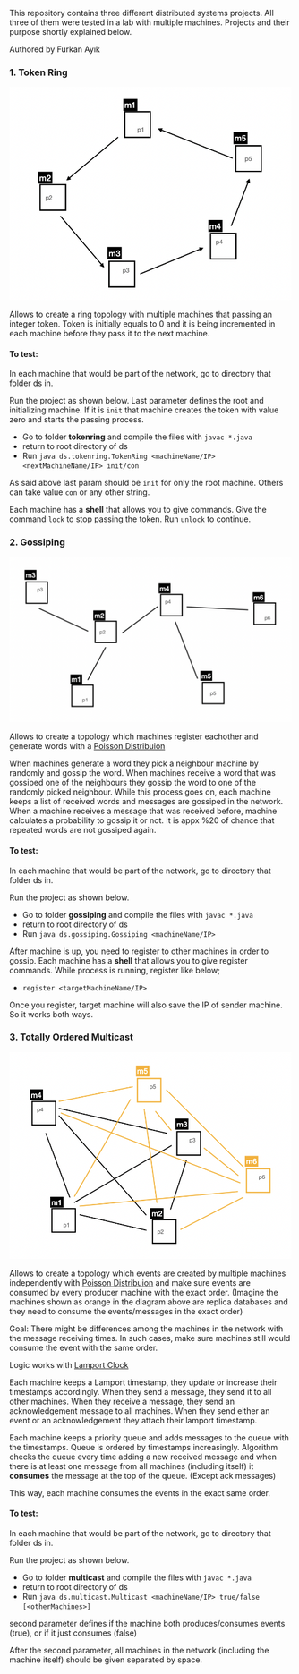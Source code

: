 This repository contains three different distributed systems projects.
All three of them were tested in a lab with multiple machines.
Projects and their purpose shortly explained below.

Authored by Furkan Ayık

### 1. Token Ring

![tokenring](./readmeImg/tokenring.png)

Allows to create a ring topology with multiple machines that passing an
integer token. Token is initially equals to 0 and it is being incremented in each 
machine before they pass it to the next machine.

#### To test:

In each machine that would be part of the network, go to directory that folder ds in. 

Run the project as shown below. Last parameter defines the root and initializing machine.
If it is `init` that machine creates the token with value zero and starts the passing process.

- Go to folder **tokenring** and compile the files with `javac *.java`
- return to root directory of ds
- Run `java ds.tokenring.TokenRing <machineName/IP> <nextMachineName/IP> init/con`

As said above last param should be `init` for only the root machine. Others can take value `con`
or any other string.

Each machine has a **shell** that allows you to give commands. Give the command 
`lock` to stop passing the token. Run `unlock` to continue.

### 2. Gossiping

![tokenring](./readmeImg/gossiping.png)

Allows to create a topology which machines register eachother and generate words with a 
[Poisson Distribuion](https://en.wikipedia.org/wiki/Poisson_distribution)

When machines generate a word they pick a neighbour machine by randomly and gossip the word.
When machines receive a word that was gossiped one of the neighbours they gossip the word to
one of the randomly picked neighbour. While this process goes on, each machine keeps a list of 
received words and messages are gossiped in the network. When a machine receives a message that
was received before, machine calculates a probability to gossip it or not. It is appx %20 of chance
that repeated words are not gossiped again.

#### To test:

In each machine that would be part of the network, go to directory that folder ds in.

Run the project as shown below.

- Go to folder **gossiping** and compile the files with `javac *.java`
- return to root directory of ds
- Run `java ds.gossiping.Gossiping <machineName/IP>`

After machine is up, you need to register to other machines in order to gossip.
Each machine has a **shell** that allows you to give register commands. While process is running,
register like below;

- `register <targetMachineName/IP>`

Once you register, target machine will also save the IP of sender machine. So it works both ways.


### 3. Totally Ordered Multicast

![tokenring](./readmeImg/totallyOrderedMulticast.png)


Allows to create a topology which events are created by multiple machines independently with
[Poisson Distribuion](https://en.wikipedia.org/wiki/Poisson_distribution) and make sure events are
consumed by every producer machine with the exact order. (Imagine the machines shown as orange in the diagram
above are replica databases and they need to consume the events/messages in the exact order)

Goal: There might be differences among the machines in the network with the message receiving times.
In such cases, make sure machines still would consume the event with the same order.

Logic works with [Lamport Clock](https://en.wikipedia.org/wiki/Lamport_timestamp) 

Each machine keeps a Lamport timestamp, they update or increase their timestamps accordingly. When they send
a message, they send it to all other machines. When they receive a message, they send an acknowledgement message
to all machines. When they send either an event or an acknowledgement they attach their lamport timestamp.

Each machine keeps a priority queue and adds messages to the queue with the timestamps. Queue is ordered by timestamps
increasingly. Algorithm checks the queue every time adding a new received message and when there is at least one message
from all machines (including itself) it **consumes** the message at the top of the queue. (Except ack messages)

This way, each machine consumes the events in the exact same order.

#### To test:

In each machine that would be part of the network, go to directory that folder ds in.

Run the project as shown below.

- Go to folder **multicast** and compile the files with `javac *.java`
- return to root directory of ds
- Run `java ds.multicast.Multicast <machineName/IP> true/false [<otherMachines>]`

second parameter defines if the machine both produces/consumes events (true), or if it just consumes (false)

After the second parameter, all machines in the network (including the machine itself) should be given separated by space.
